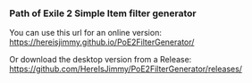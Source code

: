 ### Path of Exile 2 Simple Item filter generator

You can use this url for an online version: https://hereisjimmy.github.io/PoE2FilterGenerator/

Or download the desktop version from a Release: https://github.com/HereIsJimmy/PoE2FilterGenerator/releases/